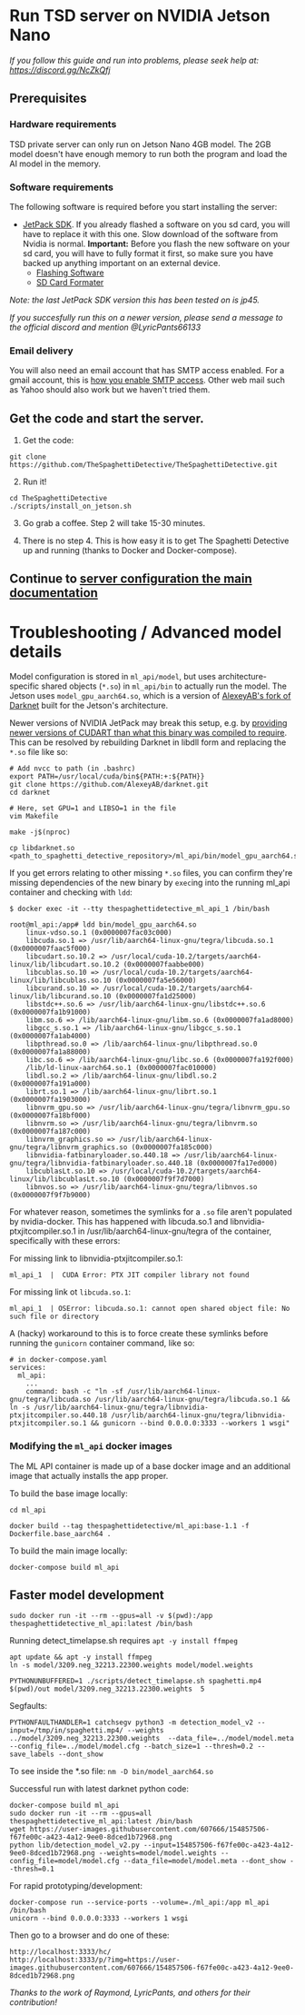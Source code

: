 # Run TSD server on NVIDIA Jetson Nano

*If you follow this guide and run into problems, please seek help at: https://discord.gg/NcZkQfj*

## Prerequisites

### Hardware requirements

TSD private server can only run on Jetson Nano 4GB model. The 2GB model doesn't have enough memory to run both the program and load the AI model in the memory.

### Software requirements

The following software is required before you start installing the server:

- [JetPack SDK](https://developer.nvidia.com/embedded/jetpack). If you already flashed a software on you sd card, you will have to replace it with this one. Slow download of the software from Nvidia is normal. **Important:** Before you flash the new software on your sd card, you will have to fully format it first, so make sure you have backed up anything important on an external device.
  - [Flashing Software](https://www.balena.io/etcher/)
  - [SD Card Formater](https://www.sdcard.org/downloads/formatter/)

*Note: the last JetPack SDK version this has been tested on is jp45.*

*If you succesfully run this on a newer version, please send a message to the official discord and mention @LyricPants66133*

### Email delivery

You will also need an email account that has SMTP access enabled. For a gmail account, this is [how you enable SMTP access](https://support.google.com/accounts/answer/6010255?hl=en). Other web mail such as Yahoo
should also work but we haven't tried them.

## Get the code and start the server.

1. Get the code:

```
git clone https://github.com/TheSpaghettiDetective/TheSpaghettiDetective.git
```

2. Run it!

```
cd TheSpaghettiDetective
./scripts/install_on_jetson.sh
```

3. Go grab a coffee. Step 2 will take 15-30 minutes.

4. There is no step 4. This is how easy it is to get The Spaghetti Detective up and running (thanks to Docker and Docker-compose).

## Continue to [server configuration the main documentation](../README.md#basic-server-configuration)


# Troubleshooting / Advanced model details

Model configuration is stored in `ml_api/model`, but uses architecture-specific shared objects (`*.so`) in `ml_api/bin` to actually run the model. 
The Jetson uses `model_gpu_aarch64.so`, which is a version of [AlexeyAB's fork of Darknet](https://github.com/AlexeyAB/darknet#how-to-use-yolo-as-dll-and-so-libraries) built
for the Jetson's architecture.

Newer versions of NVIDIA JetPack may break this setup, e.g. by [providing newer versions of CUDART than what this binary was compiled to require](https://github.com/TheSpaghettiDetective/TheSpaghettiDetective/issues/552). This can be resolved by rebuilding Darknet in libdll form and replacing the `*.so` file like so:

```shell
# Add nvcc to path (in .bashrc)
export PATH=/usr/local/cuda/bin${PATH:+:${PATH}}
git clone https://github.com/AlexeyAB/darknet.git
cd darknet

# Here, set GPU=1 and LIBSO=1 in the file
vim Makefile

make -j$(nproc)

cp libdarknet.so <path_to_spaghetti_detective_repository>/ml_api/bin/model_gpu_aarch64.so

```

If you get errors relating to other missing `*.so` files, you can confirm they're missing dependencies of the new binary by `exec`ing into the running ml_api container and checking with `ldd`:

```shell
$ docker exec -it --tty thespaghettidetective_ml_api_1 /bin/bash

root@ml_api:/app# ldd bin/model_gpu_aarch64.so
	linux-vdso.so.1 (0x0000007fac03c000)
	libcuda.so.1 => /usr/lib/aarch64-linux-gnu/tegra/libcuda.so.1 (0x0000007faac5f000)
	libcudart.so.10.2 => /usr/local/cuda-10.2/targets/aarch64-linux/lib/libcudart.so.10.2 (0x0000007faabbe000)
	libcublas.so.10 => /usr/local/cuda-10.2/targets/aarch64-linux/lib/libcublas.so.10 (0x0000007fa5e56000)
	libcurand.so.10 => /usr/local/cuda-10.2/targets/aarch64-linux/lib/libcurand.so.10 (0x0000007fa1d25000)
	libstdc++.so.6 => /usr/lib/aarch64-linux-gnu/libstdc++.so.6 (0x0000007fa1b91000)
	libm.so.6 => /lib/aarch64-linux-gnu/libm.so.6 (0x0000007fa1ad8000)
	libgcc_s.so.1 => /lib/aarch64-linux-gnu/libgcc_s.so.1 (0x0000007fa1ab4000)
	libpthread.so.0 => /lib/aarch64-linux-gnu/libpthread.so.0 (0x0000007fa1a88000)
	libc.so.6 => /lib/aarch64-linux-gnu/libc.so.6 (0x0000007fa192f000)
	/lib/ld-linux-aarch64.so.1 (0x0000007fac010000)
	libdl.so.2 => /lib/aarch64-linux-gnu/libdl.so.2 (0x0000007fa191a000)
	librt.so.1 => /lib/aarch64-linux-gnu/librt.so.1 (0x0000007fa1903000)
	libnvrm_gpu.so => /usr/lib/aarch64-linux-gnu/tegra/libnvrm_gpu.so (0x0000007fa18bf000)
	libnvrm.so => /usr/lib/aarch64-linux-gnu/tegra/libnvrm.so (0x0000007fa187c000)
	libnvrm_graphics.so => /usr/lib/aarch64-linux-gnu/tegra/libnvrm_graphics.so (0x0000007fa185c000)
	libnvidia-fatbinaryloader.so.440.18 => /usr/lib/aarch64-linux-gnu/tegra/libnvidia-fatbinaryloader.so.440.18 (0x0000007fa17ed000)
	libcublasLt.so.10 => /usr/local/cuda-10.2/targets/aarch64-linux/lib/libcublasLt.so.10 (0x0000007f9f7d7000)
	libnvos.so => /usr/lib/aarch64-linux-gnu/tegra/libnvos.so (0x0000007f9f7b9000)
```

For whatever reason, sometimes the symlinks for a `.so` file aren't populated by nvidia-docker. This has happened with libcuda.so.1 and libnvidia-ptxjitcompiler.so.1 in /usr/lib/aarch64-linux-gnu/tegra of the container, specifically with these errors:

For missing link to libnvidia-ptxjitcompiler.so.1:

```
ml_api_1  |  CUDA Error: PTX JIT compiler library not found

```

For missing link ot `libcuda.so.1`: 

```
ml_api_1  | OSError: libcuda.so.1: cannot open shared object file: No such file or directory
```

 A (hacky) workaround to this is to force create these symlinks before running the `gunicorn` container command, like so:

```
# in docker-compose.yaml
services:
  ml_api:
    ...
    command: bash -c "ln -sf /usr/lib/aarch64-linux-gnu/tegra/libcuda.so /usr/lib/aarch64-linux-gnu/tegra/libcuda.so.1 && ln -s /usr/lib/aarch64-linux-gnu/tegra/libnvidia-ptxjitcompiler.so.440.18 /usr/lib/aarch64-linux-gnu/tegra/libnvidia-ptxjitcompiler.so.1 && gunicorn --bind 0.0.0.0:3333 --workers 1 wsgi"

```

### Modifying the `ml_api` docker images

The ML API container is made up of a base docker image and an additional image that actually installs the app proper. 

To build the base image locally:
```
cd ml_api

docker build --tag thespaghettidetective/ml_api:base-1.1 -f Dockerfile.base_aarch64 .
```

To build the main image locally:
```
docker-compose build ml_api
```

## Faster model development

```
sudo docker run -it --rm --gpus=all -v $(pwd):/app thespaghettidetective_ml_api:latest /bin/bash
```

Running detect_timelapse.sh requires `apt -y install ffmpeg`

```
apt update && apt -y install ffmpeg 
ln -s model/3209.neg_32213.22300.weights model/model.weights

PYTHONUNBUFFERED=1 ./scripts/detect_timelapse.sh spaghetti.mp4 $(pwd)/out model/3209.neg_32213.22300.weights  5
```

Segfaults: 
```
PYTHONFAULTHANDLER=1 catchsegv python3 -m detection_model_v2 --input=/tmp/in/spaghetti.mp4/ --weights ../model/3209.neg_32213.22300.weights  --data_file=../model/model.meta --config_file=../model/model.cfg --batch_size=1 --thresh=0.2 --save_labels --dont_show
```


To see inside the \*.so file: `nm -D bin/model_aarch64.so`


Successful run with latest darknet python code:
```
docker-compose build ml_api
sudo docker run -it --rm --gpus=all thespaghettidetective_ml_api:latest /bin/bash
wget https://user-images.githubusercontent.com/607666/154857506-f67fe00c-a423-4a12-9ee0-8dced1b72968.png
python lib/detection_model_v2.py --input=154857506-f67fe00c-a423-4a12-9ee0-8dced1b72968.png --weights=model/model.weights --config_file=model/model.cfg --data_file=model/model.meta --dont_show --thresh=0.1
```

For rapid prototyping/development:
```
docker-compose run --service-ports --volume=./ml_api:/app ml_api /bin/bash
unicorn --bind 0.0.0.0:3333 --workers 1 wsgi
```

Then go to a browser and do one of these:
```
http://localhost:3333/hc/
http://localhost:3333/p/?img=https://user-images.githubusercontent.com/607666/154857506-f67fe00c-a423-4a12-9ee0-8dced1b72968.png
```

*Thanks to the work of Raymond, LyricPants, and others for their contribution!*
